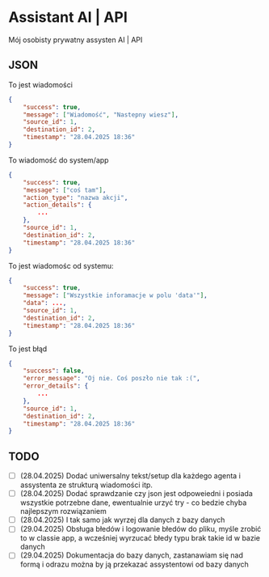 # Assistant AI | API
Mój osobisty prywatny assysten AI | API

## JSON
To jest wiadomości
```json
{
    "success": true,
    "message": ["Wiadomość", "Nastepny wiesz"],
    "source_id": 1,
    "destination_id": 2,
    "timestamp": "28.04.2025 18:36"
}
```

To wiadomość do system/app
```json
{
    "success": true,
    "message": ["coś tam"],
    "action_type": "nazwa akcji",
    "action_details": {
        ...
    },
    "source_id": 1,
    "destination_id": 2,
    "timestamp": "28.04.2025 18:36"
}
```

To jest wiadomośc od systemu:
```json
{
    "success": true,
    "message": ["Wszystkie inforamacje w polu 'data'"],
    "data": ...,
    "source_id": 1,
    "destination_id": 2,
    "timestamp": "28.04.2025 18:36"
}
```

To jest błąd
```json
{
    "success": false,
    "error_message": "Oj nie. Coś poszło nie tak :(",
    "error_details": {
        ...
    },
    "source_id": 1,
    "destination_id": 2,
    "timestamp": "28.04.2025 18:36"
}
```

## TODO
- [ ] (28.04.2025) Dodać uniwersalny tekst/setup dla każdego agenta i assystenta ze strukturą wiadomości itp.
- [ ] (28.04.2025) Dodać sprawdzanie czy json jest odpoweiedni i posiada wszystkie potrzebne dane, ewentualnie urzyć try - co bedzie chyba najlepszym rozwiązaniem
- [ ] (28.04.2025) I tak samo jak wyrzej dla danych z bazy danych
- [ ] (29.04.2025) Obsługa błedów i logowanie błedów do pliku, myśle zrobić to w classie app, a wcześniej wyrzucać błedy typu brak takie id w bazie danych
- [ ] (29.04.2025) Dokumentacja do bazy danych, zastanawiam się nad formą i odrazu można by ją przekazać assystentowi od bazy danych
